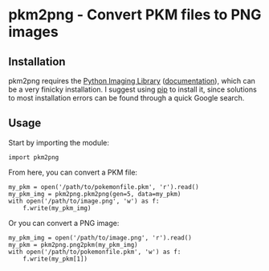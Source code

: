 # pkm2png - Convert PKM files to PNG images

## Installation

pkm2png requires the [Python Imaging Library][0] ([documentation][1]), which
can be a very finicky installation. I suggest using [pip][2] to install it,
since solutions to most installation errors can be found through a quick
Google search.

[0]: http://www.pythonware.com/products/pil/
[1]: http://www.pythonware.com/library/pil/handbook/index.htm
[2]: http://pypi.python.org/pypi/pip

## Usage

Start by importing the module:

    import pkm2png

From here, you can convert a PKM file:

    my_pkm = open('/path/to/pokemonfile.pkm', 'r').read()
    my_pkm_img = pkm2png.pkm2png(gen=5, data=my_pkm)
    with open('/path/to/image.png', 'w') as f:
        f.write(my_pkm_img)

Or you can convert a PNG image:

    my_pkm_img = open('/path/to/image.png', 'r').read()
    my_pkm = pkm2png.png2pkm(my_pkm_img)
    with open('/path/to/pokemonfile.pkm', 'w') as f:
        f.write(my_pkm[1])